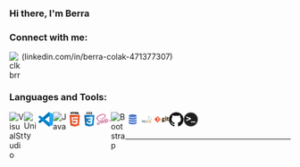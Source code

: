 ### Hi there, I'm Berra

### Connect with me:

<img align="left" alt="clkbrr" width="22px" src="https://cdn.jsdelivr.net/npm/simple-icons@v3/icons/linkedin.svg"/> (linkedin.com/in/berra-colak-471377307)

<br />

### Languages and Tools:

<img align="left" alt="VisualStudio" width="26px" src="https://upload.wikimedia.org/wikipedia/commons/5/59/Visual_Studio_Icon_2019.svg" />
<img align="left" alt="Unity" width="26px" src="https://png2.cleanpng.com/sh/1893c1d86b02863f53623f8099ca0fe4/L0KzQYm3VMI2N5x8j5H0aYP2gLBuTgVvcaVAReZuY3jxf732hBlme151itHwcnHwfbb5TfdidZYyfdDwaX7oPcfwhPVwNZhmRadqZUC7SIKCUsZlPJY9RqoBNkC2SYG5UcUzPGc7TKU9NUG4SYK1kP5o/kisspng-unity-technologies-programmer-game-engine-video-ga-5ae0881926d4e8.8660390215246643451591.png" />
<img align="left" alt="Visual Studio Code" width="26px" src="https://raw.githubusercontent.com/github/explore/80688e429a7d4ef2fca1e82350fe8e3517d3494d/topics/visual-studio-code/visual-studio-code.png" />
<img align="left" alt="Java" width="26px" src="https://png.pngtree.com/png-clipart/20210311/original/pngtree-java-programming-icon-png-image_6044136.jpg" />
<img align="left" alt="HTML5" width="26px" src="https://raw.githubusercontent.com/github/explore/80688e429a7d4ef2fca1e82350fe8e3517d3494d/topics/html/html.png" />
<img align="left" alt="CSS3" width="26px" src="https://raw.githubusercontent.com/github/explore/80688e429a7d4ef2fca1e82350fe8e3517d3494d/topics/css/css.png" />
<img align="left" alt="Sass" width="26px" src="https://raw.githubusercontent.com/github/explore/80688e429a7d4ef2fca1e82350fe8e3517d3494d/topics/sass/sass.png" />
<img align="left" alt="Bootstrap" width="26px" src="https://brandslogos.com/wp-content/uploads/images/large/bootstrap-logo.png" />
<img align="left" alt="SQL" width="26px" src="https://raw.githubusercontent.com/github/explore/80688e429a7d4ef2fca1e82350fe8e3517d3494d/topics/sql/sql.png" />
<img align="left" alt="MySQL" width="26px" src="https://raw.githubusercontent.com/github/explore/80688e429a7d4ef2fca1e82350fe8e3517d3494d/topics/mysql/mysql.png" />
<img align="left" alt="Git" width="26px" src="https://raw.githubusercontent.com/github/explore/80688e429a7d4ef2fca1e82350fe8e3517d3494d/topics/git/git.png" />
<img align="left" alt="GitHub" width="26px" src="https://raw.githubusercontent.com/github/explore/78df643247d429f6cc873026c0622819ad797942/topics/github/github.png" />
<img align="left" alt="Terminal" width="26px" src="https://raw.githubusercontent.com/github/explore/80688e429a7d4ef2fca1e82350fe8e3517d3494d/topics/terminal/terminal.png" />

<br />
<br />

---

[linkedin]: www.linkedin.com/in/berra-colak-559b7b182
